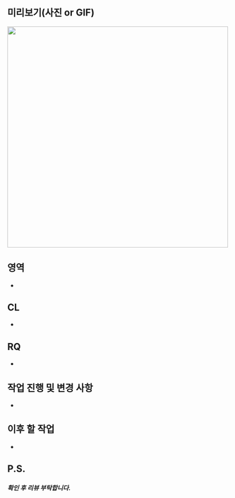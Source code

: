 ## 미리보기(사진 or GIF)
<img src="" width="500px">

## 영역
-

## CL
-

## RQ
-

## 작업 진행 및 변경 사항
-

## 이후 할 작업
-

## P.S.
##### 확인 후 리뷰 부탁합니다.

